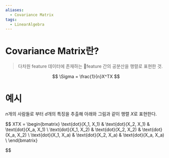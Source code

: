 ```yaml
---
aliases:
  - Covariance Matrix
tags:
  - LinearAlgebra
---
```

# Covariance Matrix란?
> 다차원 feature 데이터에 존재하는 feature 간의 공분산을 행렬로 표현한 것.

$$
\Sigma = \frac{1}{n}X^TX
$$

# 예시
$n$개의 사람들로 부터 $d$개의 특징을 추출해 아래와 그림과 같이 행렬 $X$로 표현한다.

$$
XTX = \begin{bmatrix}
\text{dot}(X_1, X_1) & \text{dot}(X_2, X_1) & \text{dot}(X_a, X_1) \\
\text{dot}(X_1, X_2) & \text{dot}(X_2, X_2) & \text{dot}(X_a, X_2) \\
\text{dot}(X_1, X_a) & \text{dot}(X_2, X_a) & \text{dot}(X_a, X_a) \\
\end{bmatrix}

$$